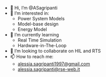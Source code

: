 - 👋 Hi, I’m @ASagripanti
- 👀 I’m interested in:
  -   Power System Models
  -   Model-base design
  -   Energy Model
- 🌱 I’m currently learning
  - Real Time Simulation
  - Hardware-in-The-Loop
- 💞️ I’m looking to collaborate on HIL and RTS
- 📫 How to reach me:
  - alessia.sagripanti1997@gmail.com
  - alessia.sagripanti@rse-web.it 

<!---
ASagripanti/ASagripanti is a ✨ special ✨ repository because its `README.md` (this file) appears on your GitHub profile.
You can click the Preview link to take a look at your changes.
--->
